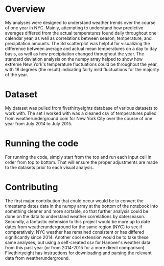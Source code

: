 # Overview

My analyses were designed to understand weather trends over the course of one year in NYC. Mainly, attempting to understand how predictive averages differed from the actual temperatures found daily throughout one calendar year, as well as correlations between season, temperature, and precipitation amounts. The 3d scatterplot was helpful for visualizing the difference between average and actual mean temperatures on a day to day basis, as well as how precipitation changed throughout the year. The standard deviation analysis on the numpy array helped to show how extreme New York's temperature fluctuations could be throughout the year, with 18 degrees (the result) indicating fairly mild fluctuations for the majority of the year.

# Dataset

My dataset was pulled from fivethirtyeights database of various datasets to work with. The set I worked with was a cleaned csv of temperatures pulled from weatherunderground.com for New York City over the course of one year from July 2014 to July 2015.

# Running the code
For running the code, simply start from the top and run each input cell in order from top to bottom. That will ensure the proper adjustments are made to the datasets prior to each visual analysis. 

# Contributing
The first major contribution that could occur would be to convert the timestamp dates data in the numpy array at the bottom of the notebook into something cleaner and more sortable, so that further analysis could be done on the data to understand weather correlations by date/season. Secondly, a fantastic extension to this project would be more up to date dates from weatherunderground for the same region (NYC) to see if comparatively, NYC weather has remained consistent or has differed significantly since 2014. Another cool extension would be to take these same analyses, but using a self-created csv for Hanover's weather data from this past year (or from 2014-2015 for a more direct comparison). Fivethirtyeight has instructions for downloading and parsing the relevant data from weatherunderground.
